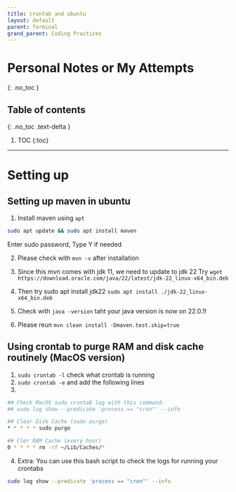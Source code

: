 ```yaml
---
title: crontab and ubuntu
layout: default
parent: Terminal 
grand_parent: Coding Practices
---
```

# Personal Notes or My Attempts
{: .no_toc }

## Table of contents
{: .no_toc .text-delta }

1. TOC
{:toc}

---

# Setting up
## Setting up maven in ubuntu
1. Install maven using `apt`
``` bash
sudo apt update && sudo apt install maven 
```
Enter sudo password, Type Y if needed

2. Please check with `mvn -v` after installation

3. Since this mvn comes with jdk 11, we need to update to jdk 22
Try `wget https://download.oracle.com/java/22/latest/jdk-22_linux-x64_bin.deb`

4. Then try sudo apt install jdk22
`sudo apt install ./jdk-22_linux-x64_bin.deb`

5. Check with `java -version` taht your java version is now on 22.0.1!

6. Please reun `mvn clean install -Dmaven.test.skip=true`

## Using crontab to purge RAM and disk cache routinely (MacOS version)
1. `sudo crontab -l` check what crontab is running
2. `sudo crontab -e` and add the following lines
3. 
```bash
## Check MacOS sudo crontab log with this command:
## sudo log show --predicate 'process == "cron"' --info

## Clear Disk Cache (sudo purge)
* * * * * sudo purge

## Cler RAM Cache (every hour)
0 * * * * rm -rf ~/Lib/Caches/*
```

4. Extra: You can use this bash script to check the logs for running your crontabs
```bash
sudo log show --predicate 'process == "cron"' --info
```